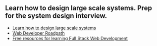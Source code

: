 ## Learn how to design large scale systems. Prep for the system design interview.

- [Learn how to design large scale systems](https://github.com/donnemartin/system-design-primer)
- [Web Developer Roadpath](https://github.com/kamranahmedse/developer-roadmap)
- [Free resources for learning Full Stack Web Development](https://github.com/bmorelli25/Become-A-Full-Stack-Web-Developer)
